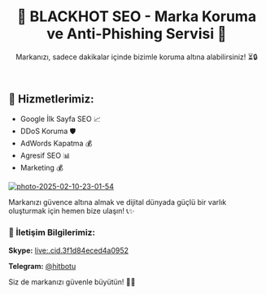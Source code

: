 <header>
    <h1>🌟 BLACKHOT SEO - Marka Koruma ve Anti-Phishing Servisi 🌟</h1>
    <p>Markanızı, sadece dakikalar içinde bizimle koruma altına alabilirsiniz! ⏳🔒</p>
</header>

<div class="content">
    <h2>🚀 Hizmetlerimiz:</h2>
    <ul>
        <li>Google İlk Sayfa SEO 📈</li>
        <li>DDoS Koruma 🛡️</li>
        <li>AdWords Kapatma 💰</li>
        <li>Agresif SEO 📊</li>
        <li>Marketing 💰</li>
    </ul>

  <a href="https://t.me/hitbotu" target="_blank"><img src="https://i.ibb.co/qMXfCK8j/photo-2025-02-10-23-01-54.jpg" alt="photo-2025-02-10-23-01-54" border="0"></a>

   <p>Markanızı güvence altına almak ve dijital dünyada güçlü bir varlık oluşturmak için hemen bize ulaşın! 📞✨</p>
</div>

<div class="contact">
    <h3>📧 İletişim Bilgilerimiz:</h3>
    <p><strong>Skype:</strong> <a href="skype:live:.cid.3f1d84eced4a0952?chat">live:.cid.3f1d84eced4a0952</a></p>
    <p><strong>Telegram:</strong> <a href="https://t.me/hitbotu" target="_blank">@hitbotu</a></p>
    <p>Siz de markanızı güvenle büyütün! 🌱💼</p>
</div>
